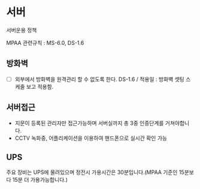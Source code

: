 # 서버
서버운용 정책

MPAA 관련규칙 : MS-6.0, DS-1.6

## 방화벽
- [ ] 외부에서 방화벽을 원격관리 할 수 없도록 한다. DS-1.6 / 적용일 : 방화벽 셋팅 스케줄 보고 적용함.

## 서버접근
- 지문이 등록된 관리자만 접근가능하며 서버실까지 총 3중 인증단계를 거쳐야합니다.
- CCTV 녹화중, 어플리케이션을 이용하여 핸드폰으로 실시간 확인 가능

## UPS
주요 장비는 UPS에 물려있으며 정전시 가용시간은 30분입니다.(MPAA 기준인 15분보다 15분 더 가용가능합니다.)


